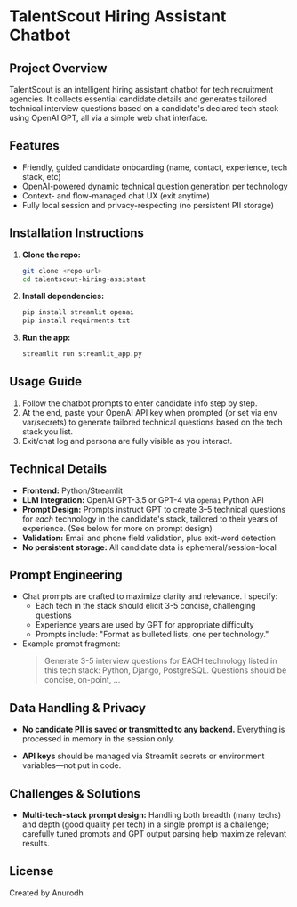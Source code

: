 # TalentScout Hiring Assistant Chatbot

## Project Overview
TalentScout is an intelligent hiring assistant chatbot for tech recruitment agencies. It collects essential candidate details and generates tailored technical interview questions based on a candidate's declared tech stack using OpenAI GPT, all via a simple web chat interface.

## Features
- Friendly, guided candidate onboarding (name, contact, experience, tech stack, etc)
- OpenAI-powered dynamic technical question generation per technology
- Context- and flow-managed chat UX (exit anytime)
- Fully local session and privacy-respecting (no persistent PII storage)

## Installation Instructions
1. **Clone the repo:**
   ```sh
   git clone <repo-url>
   cd talentscout-hiring-assistant
   ```
2. **Install dependencies:**
   ```sh
   pip install streamlit openai
   pip install requirments.txt
   ```
3. **Run the app:**
   ```sh
   streamlit run streamlit_app.py
   ```

## Usage Guide
1. Follow the chatbot prompts to enter candidate info step by step.
2. At the end, paste your OpenAI API key when prompted (or set via env var/secrets) to generate tailored technical questions based on the tech stack you list.
3. Exit/chat log and persona are fully visible as you interact.

## Technical Details
- **Frontend:** Python/Streamlit
- **LLM Integration:** OpenAI GPT-3.5 or GPT-4 via `openai` Python API
- **Prompt Design:** Prompts instruct GPT to create 3–5 technical questions for *each* technology in the candidate's stack, tailored to their years of experience. (See below for more on prompt design)
- **Validation:** Email and phone field validation, plus exit-word detection
- **No persistent storage:** All candidate data is ephemeral/session-local

## Prompt Engineering
- Chat prompts are crafted to maximize clarity and relevance. I specify:
    - Each tech in the stack should elicit 3-5 concise, challenging questions
    - Experience years are used by GPT for appropriate difficulty
    - Prompts include: "Format as bulleted lists, one per technology."
- Example prompt fragment:
  > Generate 3-5 interview questions for EACH technology listed in this tech stack: Python, Django, PostgreSQL. Questions should be concise, on-point, ...

## Data Handling & Privacy
- **No candidate PII is saved or transmitted to any backend.** Everything is processed in memory in the session only.

- **API keys** should be managed via Streamlit secrets or environment variables—not put in code.

## Challenges & Solutions
- **Multi-tech-stack prompt design:** Handling both breadth (many techs) and depth (good quality per tech) in a single prompt is a challenge; carefully tuned prompts and GPT output parsing help maximize relevant results.





## License
Created by Anurodh
